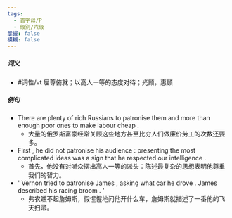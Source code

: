 ```yaml
---
tags:
  - 首字母/P
  - 级别/六级
掌握: false
模糊: false
---
```

##### 词义
- #词性/vt  屈尊俯就；以高人一等的态度对待；光顾，惠顾
##### 例句
- There are plenty of rich Russians to patronise them and more than enough poor ones to make labour cheap .
	- 大量的俄罗斯富豪经常关顾这些地方甚至比穷人们做廉价劳工的次数还要多。
- First , he did not patronise his audience : presenting the most complicated ideas was a sign that he respected our intelligence .
	- 首先，他没有对听众摆出高人一等的派头：陈述最复杂的思想表明他尊重我们的智力。
- ' Vernon tried to patronise James , asking what car he drove . James described his racing broom . '
	- 弗农瞧不起詹姆斯，假惺惺地问他开什么车，詹姆斯就描述了一番他的飞天扫帚。
